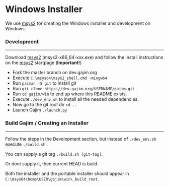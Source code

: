 # Windows Installer

We use [msys2](http://www.msys2.org/) for creating the Windows installer
and development on Windows.


### Development
-----------

Download [msys2](http://www.msys2.org/) (msys2-x86_64-xxx.exe) and follow the install instructions on the [msys2](http://www.msys2.org/) startpage (**Important!**)

* Fork the master branch on dev.gajim.org
* Execute ``C:\msys64\msys2_shell.cmd -mingw64``
* Run ``pacman -S git`` to install git
* Run ``git clone https://dev.gajim.org/USERNAME/gajim.git``
* Run ``cd gajim/win`` to end up where this README exists.
* Execute ``./dev_env.sh`` to install all the needed dependencies.
* Now go to the git root dir ``cd ..``
* Launch Gajim ``./launch.py``


### Build Gajim / Creating an Installer
---------------------

Follow the steps in the Development section, but instead of ``./dev_env.sh`` execute ``./build.sh``.

You can supply a git tag ``./build.sh [git-tag]``.

Or dont supply it, then current HEAD is build.

Both the installer and the portable installer should appear in ``C:\msys64\home\USER\gajim\win\_build_root``.

